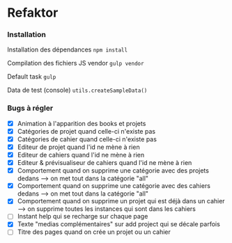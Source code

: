 Refaktor
========

### Installation ###

Installation des dépendances <code>npm install</code>

Compilation des fichiers JS vendor <code>gulp vendor</code>

Default task <code>gulp</code>

Data de test (console) <code>utils.createSampleData()</code>

### Bugs à régler ###
- [x] Animation à l'apparition des books et projets
- [x] Catégories de projet quand celle-ci n'existe pas
- [x] Catégories de cahier quand celle-ci n'existe pas
- [x] Editeur de projet quand l'id ne mène à rien
- [x] Editeur de cahiers quand l'id ne mène à rien
- [x] Editeur & prévisualiseur de cahiers quand l'id ne mène à rien
- [x] Comportement quand on supprime une catégorie avec des projets dedans --> on met tout dans la catégorie "all"
- [x] Comportement quand on supprime une catégorie avec des cahiers dedans --> on met tout dans la catégorie "all"
- [x] Comportement quand on supprime un projet qui est déjà dans un cahier --> on supprime toutes les instances qui sont dans les cahiers
- [ ] Instant help qui se recharge sur chaque page
- [x] Texte "medias complémentaires" sur add project qui se décale parfois
- [ ] Titre des pages quand on crée un projet ou un cahier